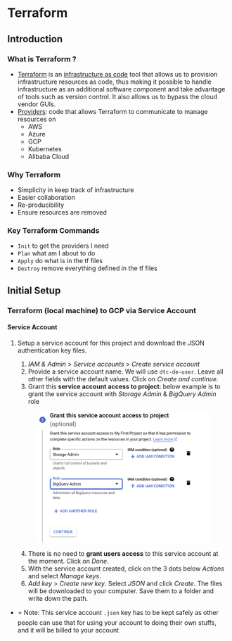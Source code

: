 # Terraform

## Introduction

### What is Terraform ?

- [Terraform](https://www.terraform.io/) is an [infrastructure as code](https://www.wikiwand.com/en/Infrastructure_as_code) tool that allows us to provision infrastructure resources as code, thus making it possible to handle infrastructure as an additional software component and take advantage of tools such as version control. It also allows us to bypass the cloud vendor GUIs.
- [Providers](https://registry.terraform.io/browse/providers): code that allows Terraform to communicate to manage resources on
  - AWS
  - Azure
  - GCP
  - Kubernetes
  - Alibaba Cloud

### Why Terraform

- Simplicity in keep track of infrastructure
- Easier collaboration
- Re-producibility
- Ensure resources are removed

### Key Terraform Commands

- `Init` to get the providers I need
- `Plan` what am I about to do
- `Apply` do what is in the tf files
- `Destroy` remove everything defined in the tf files

## Initial Setup

### Terraform (local machine) to GCP via Service Account

#### Service Account

1. Setup a service account for this project and download the JSON authentication key files.

   1. _IAM & Admin_ > _Service accounts_ > _Create service account_
   2. Provide a service account name. We will use `dtc-de-user`. Leave all other fields with the default values. Click on _Create and continue_.
   3. Grant this **service account access to project**: below example is to grant the service account with _Storage Admin_ & _BigQuery Admin_ role
   <p align="center"><img src="../../assets/img/service-account-role-examples.png" width=400/></p>

   4. There is no need to **grant users access** to this service account at the moment. Click on _Done_.
   5. With the service account created, click on the 3 dots below _Actions_ and select _Manage keys_.
   6. _Add key_ > _Create new key_. Select _JSON_ and click _Create_. The files will be downloaded to your computer. Save them to a folder and write down the path.

- :star: Note: This service account `.json` key has to be kept safely as other people can use that for using your account to doing their own stuffs, and it will be billed to your account
